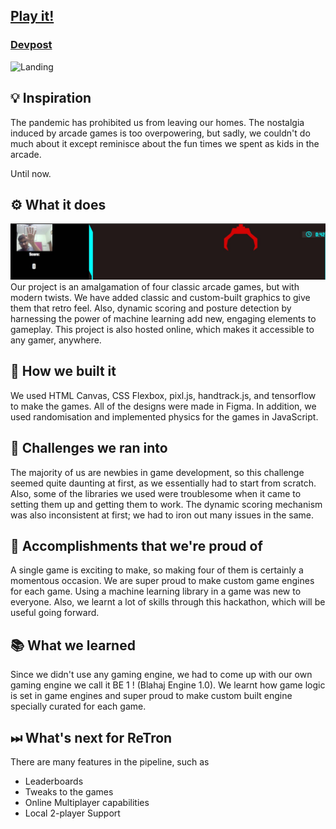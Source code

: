 ## [Play it!](https://mlh-hackcade.vercel.app/)
### [Devpost](https://devpost.com/software/sharkade)

![Landing](https://user-images.githubusercontent.com/49470807/120106329-39832900-c17a-11eb-9d66-ba666513b0ad.png)

## 💡 Inspiration
The pandemic has prohibited us from leaving our homes. 
The nostalgia induced by arcade games is too overpowering, but sadly, we couldn't do much about it except reminisce about the fun times we spent as kids in the arcade.

Until now.

## ⚙ What it does
<img src="https://github.com/ashwinexe/ReTron/blob/main/assets/handjsss.jpg?raw=true">
Our project is an amalgamation of four classic arcade games, but with modern twists.  We have added classic and custom-built graphics to give them that retro feel. Also, dynamic scoring and posture detection by harnessing the power of machine learning add new, engaging elements to gameplay. This project is also hosted online, which makes it accessible to any gamer, anywhere.

## 🔧 How we built it
We used HTML Canvas, CSS Flexbox, pixl.js, handtrack.js, and tensorflow to make the games. All of the designs were made in Figma. In addition, we used randomisation and implemented physics for the games in JavaScript.

## 💪 Challenges we ran into
The majority of us are newbies in game development, so this challenge seemed quite daunting at first, as we essentially had to start from scratch. 
Also, some of the libraries we used were troublesome when it came to setting them up and getting them to work. The dynamic scoring mechanism was also inconsistent at first; we had to iron out many issues in the same.

## 📌 Accomplishments that we're proud of
 A single game is exciting to make, so making four of them is certainly a momentous occasion. We are super proud to make custom game engines for each game. Using a machine learning library in a game was new to everyone. Also, we learnt a lot of skills through this hackathon, which will be useful going forward. 

## 📚 What we learned
Since we didn't use any gaming engine, we had to come up with our own gaming engine we call it BE 1 ! (Blahaj Engine 1.0). We learnt how game logic is set in game engines and super proud to make custom built engine specially curated for each game. 

## ⏭ What's next for ReTron
There are many features in the pipeline, such as
* Leaderboards
* Tweaks to the games
* Online Multiplayer capabilities
* Local 2-player Support

